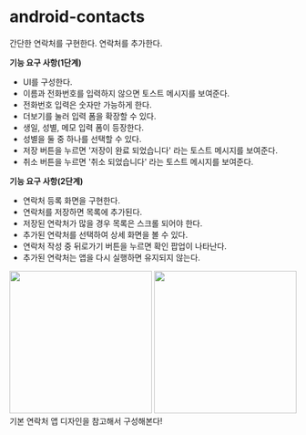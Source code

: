 # android-contacts

간단한 연락처를 구현한다.
연락처를 추가한다.

**기능 요구 사항(1단계)**
- UI를 구성한다.
- 이름과 전화번호를 입력하지 않으면 토스트 메시지를 보여준다.
- 전화번호 입력은 숫자만 가능하게 한다.
- 더보기를 눌러 입력 폼을 확장할 수 있다.
- 생일, 성별, 메모 입력 폼이 등장한다.
- 성별을 둘 중 하나를 선택할 수 있다.
- 저장 버튼을 누르면 '저장이 완료 되었습니다' 라는 토스트 메시지를 보여준다.
- 취소 버튼을 누르면 '취소 되었습니다' 라는 토스트 메시지를 보여준다.

**기능 요구 사항(2단계)**
- 연락처 등록 화면을 구현한다.
- 연락처를 저장하면 목록에 추가된다.
- 저장된 연락처가 많을 경우 목록은 스크롤 되어야 한다.
- 추가된 연락처를 선택하여 상세 화면을 볼 수 있다.
- 연락처 작성 중 뒤로가기 버튼을 누르면 확인 팝업이 나타난다.
- 추가된 연락처는 앱을 다시 실행하면 유지되지 않는다.

<img src="https://github.com/sumintnals/android-contacts/assets/127755029/068c5c65-49b7-47ca-b60a-c8a8dc0004ce" width="250"/>
<img src="https://github.com/sumintnals/android-contacts/assets/127755029/03d4ed07-5ffd-48f5-9acd-40590d74e658" width="250"/>
기본 연락처 앱 디자인을 참고해서 구성해본다!
